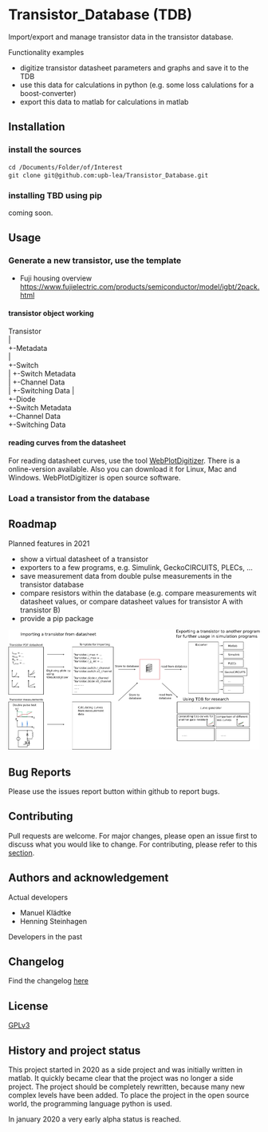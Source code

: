 # Transistor_Database (TDB)
Import/export and manage transistor data in the transistor database.

Functionality examples
 * digitize transistor datasheet parameters and graphs and save it to the TDB
 * use this data for calculations in python (e.g. some loss calulations for a boost-converter)
 * export this data to matlab for calculations in matlab



## Installation
### install the sources
```
cd /Documents/Folder/of/Interest   
git clone git@github.com:upb-lea/Transistor_Database.git
```
### installing TBD using pip
coming soon.

## Usage
### Generate a new transistor, use the template
 * Fuji housing overview https://www.fujielectric.com/products/semiconductor/model/igbt/2pack.html

#### transistor object working
Transistor      
 |     
 +-Metadata      
 |     
 +-Switch     
 |  +-Switch Metadata     
 |  +-Channel Data     
 |  +-Switching Data
 |          
 +-Diode     
    +-Switch Metadata     
    +-Channel Data     
    +-Switching Data     




#### reading curves from the datasheet
For reading datasheet curves, use the tool [WebPlotDigitizer](https://automeris.io/WebPlotDigitizer/). There is a online-version available. Also you can download it for Linux, Mac and Windows. WebPlotDigitizer is open source software.

### Load a transistor from the database



## Roadmap
Planned features in 2021
* show a virtual datasheet of a transistor
* exporters to a few programs, e.g. Simulink, GeckoCIRCUITS, PLECs, ...
* save measurement data from double pulse measurements in the transistor database
* compare resistors within the database (e.g. compare measurements wit datasheet values, or compare datasheet values for transistor A with transistor B)
* provide a pip package

![](documentation/Workflow.png)


## Bug Reports
Please use the issues report button within github to report bugs.

## Contributing
Pull requests are welcome. For major changes, please open an issue first to discuss what you would like to change.
For contributing, please refer to this [section](Contributing.md).

## Authors and acknowledgement
Actual developers
* Manuel Klädtke
* Henning Steinhagen     

Developers in the past


## Changelog
Find the changelog [here](CHANGELOG.md)

## License
[GPLv3](https://choosealicense.com/licenses/gpl-3.0/)

## History and project status
This project started in 2020 as a side project and was initially written in matlab. It quickly became clear that the project was no longer a side project. The project should be completely rewritten, because many new complex levels have been added. To place the project in the open source world, the programming language python is used.      

In january 2020 a very early alpha status is reached.
